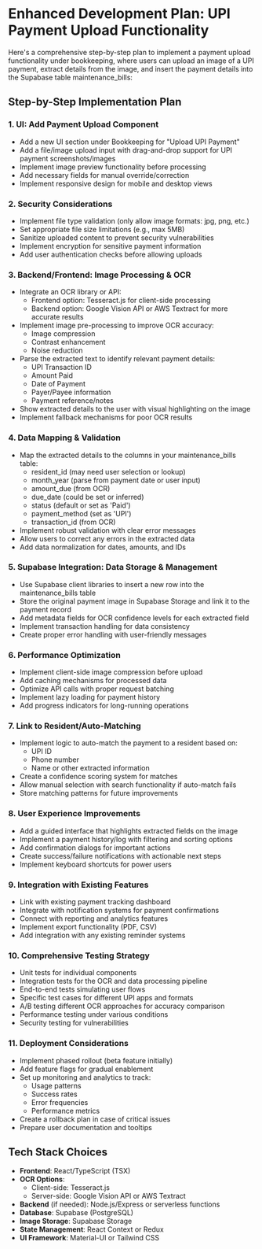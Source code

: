 # Enhanced Development Plan: UPI Payment Upload Functionality

Here's a comprehensive step-by-step plan to implement a payment upload functionality under bookkeeping, where users can upload an image of a UPI payment, extract details from the image, and insert the payment details into the Supabase table maintenance_bills:

## Step-by-Step Implementation Plan

### 1. UI: Add Payment Upload Component
- Add a new UI section under Bookkeeping for "Upload UPI Payment"
- Add a file/image upload input with drag-and-drop support for UPI payment screenshots/images
- Implement image preview functionality before processing
- Add necessary fields for manual override/correction
- Implement responsive design for mobile and desktop views

### 2. Security Considerations
- Implement file type validation (only allow image formats: jpg, png, etc.)
- Set appropriate file size limitations (e.g., max 5MB)
- Sanitize uploaded content to prevent security vulnerabilities
- Implement encryption for sensitive payment information
- Add user authentication checks before allowing uploads

### 3. Backend/Frontend: Image Processing & OCR
- Integrate an OCR library or API:
  - Frontend option: Tesseract.js for client-side processing
  - Backend option: Google Vision API or AWS Textract for more accurate results
- Implement image pre-processing to improve OCR accuracy:
  - Image compression
  - Contrast enhancement
  - Noise reduction
- Parse the extracted text to identify relevant payment details:
  - UPI Transaction ID
  - Amount Paid
  - Date of Payment
  - Payer/Payee information
  - Payment reference/notes
- Show extracted details to the user with visual highlighting on the image
- Implement fallback mechanisms for poor OCR results

### 4. Data Mapping & Validation
- Map the extracted details to the columns in your maintenance_bills table:
  - resident_id (may need user selection or lookup)
  - month_year (parse from payment date or user input)
  - amount_due (from OCR)
  - due_date (could be set or inferred)
  - status (default or set as 'Paid')
  - payment_method (set as 'UPI')
  - transaction_id (from OCR)
- Implement robust validation with clear error messages
- Allow users to correct any errors in the extracted data
- Add data normalization for dates, amounts, and IDs

### 5. Supabase Integration: Data Storage & Management
- Use Supabase client libraries to insert a new row into the maintenance_bills table
- Store the original payment image in Supabase Storage and link it to the payment record
- Add metadata fields for OCR confidence levels for each extracted field
- Implement transaction handling for data consistency
- Create proper error handling with user-friendly messages

### 6. Performance Optimization
- Implement client-side image compression before upload
- Add caching mechanisms for processed data
- Optimize API calls with proper request batching
- Implement lazy loading for payment history
- Add progress indicators for long-running operations

### 7. Link to Resident/Auto-Matching
- Implement logic to auto-match the payment to a resident based on:
  - UPI ID
  - Phone number
  - Name or other extracted information
- Create a confidence scoring system for matches
- Allow manual selection with search functionality if auto-match fails
- Store matching patterns for future improvements

### 8. User Experience Improvements
- Add a guided interface that highlights extracted fields on the image
- Implement a payment history/log with filtering and sorting options
- Add confirmation dialogs for important actions
- Create success/failure notifications with actionable next steps
- Implement keyboard shortcuts for power users

### 9. Integration with Existing Features
- Link with existing payment tracking dashboard
- Integrate with notification systems for payment confirmations
- Connect with reporting and analytics features
- Implement export functionality (PDF, CSV)
- Add integration with any existing reminder systems

### 10. Comprehensive Testing Strategy
- Unit tests for individual components
- Integration tests for the OCR and data processing pipeline
- End-to-end tests simulating user flows
- Specific test cases for different UPI apps and formats
- A/B testing different OCR approaches for accuracy comparison
- Performance testing under various conditions
- Security testing for vulnerabilities

### 11. Deployment Considerations
- Implement phased rollout (beta feature initially)
- Add feature flags for gradual enablement
- Set up monitoring and analytics to track:
  - Usage patterns
  - Success rates
  - Error frequencies
  - Performance metrics
- Create a rollback plan in case of critical issues
- Prepare user documentation and tooltips

## Tech Stack Choices
- **Frontend**: React/TypeScript (TSX)
- **OCR Options**: 
  - Client-side: Tesseract.js
  - Server-side: Google Vision API or AWS Textract
- **Backend** (if needed): Node.js/Express or serverless functions
- **Database**: Supabase (PostgreSQL)
- **Image Storage**: Supabase Storage
- **State Management**: React Context or Redux
- **UI Framework**: Material-UI or Tailwind CSS